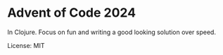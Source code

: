 Advent of Code 2024
===================

In Clojure. Focus on fun and writing a good looking solution over speed.

License: MIT

